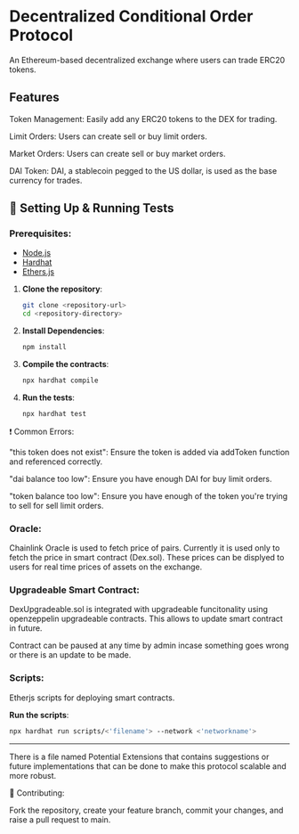 <h1>Decentralized Conditional Order Protocol</h1>

An Ethereum-based decentralized exchange where users can trade ERC20 tokens.

<h2>Features</h2>

Token Management: Easily add any ERC20 tokens to the DEX for trading.

Limit Orders: Users can create sell or buy limit orders.

Market Orders: Users can create sell or buy market orders.

DAI Token: DAI, a stablecoin pegged to the US dollar, is used as the base currency for trades.

## 🔧 Setting Up & Running Tests

### Prerequisites:

- [Node.js](https://nodejs.org/)
- [Hardhat](https://hardhat.org/)
- [Ethers.js](https://docs.ethers.io/v5/)

1. **Clone the repository**:

   ```bash
   git clone <repository-url>
   cd <repository-directory>

   ```

2. **Install Dependencies**:

   ```bash
   npm install

   ```

3. **Compile the contracts**:

   ```bash
   npx hardhat compile

   ```

4. **Run the tests**:
   ```bash
   npx hardhat test
   ```

❗ Common Errors:

"this token does not exist": Ensure the token is added via addToken function and referenced correctly.

"dai balance too low": Ensure you have enough DAI for buy limit orders.

"token balance too low": Ensure you have enough of the token you're trying to sell for sell limit orders.

### Oracle:

Chainlink Oracle is used to fetch price of pairs. Currently it is used only to fetch the price in smart contract (Dex.sol). These prices can be displyed to users for real time prices of assets on the exchange.

### Upgradeable Smart Contract:

DexUpgradeable.sol is integrated with upgradeable funcitonality using openzeppelin upgradeable contracts. This allows to update smart contract in future.

Contract can be paused at any time by admin incase something goes wrong or there is an update to be made.

### Scripts:

Etherjs scripts for deploying smart contracts.

**Run the scripts**:

```bash
npx hardhat run scripts/<'filename'> --network <'networkname'>
```

---

There is a file named Potential Extensions that contains suggestions or future implementations that can be done to make this protocol scalable and more robust.

🤝 Contributing:

Fork the repository, create your feature branch, commit your changes, and raise a pull request to main.
